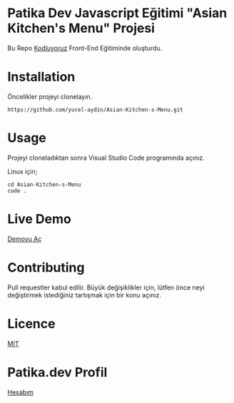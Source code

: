 # Patika Dev Javascript Eğitimi "Asian Kitchen's Menu" Projesi

Bu Repo [Kodluyoruz](https://www.kodluyoruz.org/)  Front-End Eğitiminde oluşturdu.

# Installation

Öncelikler projeyi clonelayın. 

    https://github.com/yucel-aydin/Asian-Kitchen-s-Menu.git

# Usage
Projeyi cloneladıktan sonra Visual Studio Code programında açınız.

Linux için;

    cd Asian-Kitchen-s-Menu
    code .
# Live Demo
[Demoyu Aç]()

# Contributing
Pull requestler kabul edilir. Büyük değişiklikler için, lütfen önce neyi değiştirmek istediğiniz tartışmak için bir konu açınız.
# Licence
[MIT](https://choosealicense.com/licenses/mit/)

# Patika.dev Profil
[Hesabım](https://app.patika.dev/yck)

